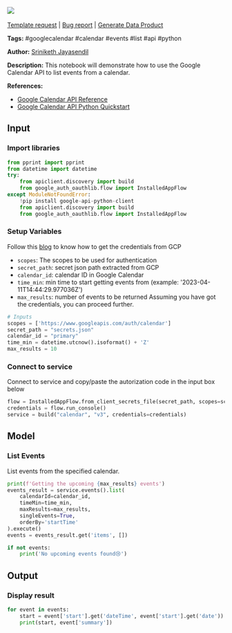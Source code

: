 <a href="https://app.naas.ai/user-redirect/naas/downloader?url=https://raw.githubusercontent.com/jupyter-naas/awesome-notebooks/master/Google%20Calendar/Google_Calendar_List_events_from_calendar.ipynb" target="_parent"><img src="https://naasai-public.s3.eu-west-3.amazonaws.com/Open_in_Naas_Lab.svg"/></a><br><br><a href="https://github.com/jupyter-naas/awesome-notebooks/issues/new?assignees=&labels=&template=template-request.md&title=Tool+-+Action+of+the+notebook+">Template request</a> | <a href="https://github.com/jupyter-naas/awesome-notebooks/issues/new?assignees=&labels=bug&template=bug_report.md&title=Google+Calendar+-+List+events+from+calendar:+Error+short+description">Bug report</a> | <a href="https://app.naas.ai/user-redirect/naas/downloader?url=https://raw.githubusercontent.com/jupyter-naas/awesome-notebooks/master/Naas/Naas_Start_data_product.ipynb" target="_parent">Generate Data Product</a>

**Tags:** #googlecalendar #calendar #events #list #api #python

**Author:** [Sriniketh Jayasendil](https://www.linkedin.com/in/sriniketh-jayasendil)

**Description:** This notebook will demonstrate how to use the Google Calendar API to list events from a calendar.

**References:**
- [Google Calendar API Reference](https://developers.google.com/calendar/api/v3/reference/events/list)
- [Google Calendar API Python Quickstart](https://developers.google.com/calendar/quickstart/python)

## Input

### Import libraries


```python
from pprint import pprint
from datetime import datetime
try:
    from apiclient.discovery import build
    from google_auth_oauthlib.flow import InstalledAppFlow
except ModuleNotFoundError:
    !pip install google-api-python-client
    from apiclient.discovery import build
    from google_auth_oauthlib.flow import InstalledAppFlow
```

### Setup Variables
Follow this [blog](https://blog.sriniketh.design/getting-credentials-from-gcp-google-cloud-platform) to know how to get the credentials from GCP
- `scopes`: The scopes to be used for authentication
- `secret_path`: secret json path extracted from GCP
- `calendar_id`: calendar ID in Google Calendar
- `time_min`: min time to start getting events from (example: '2023-04-11T14:44:29.977036Z')
- `max_results`: number of events to be returned
Assuming you have got the credentials, you can proceed further.


```python
# Inputs
scopes = ['https://www.googleapis.com/auth/calendar']
secret_path = "secrets.json"
calendar_id = "primary"
time_min = datetime.utcnow().isoformat() + 'Z'
max_results = 10
```

### Connect to service
Connect to service and copy/paste the autorization code in the input box below


```python
flow = InstalledAppFlow.from_client_secrets_file(secret_path, scopes=scopes)
credentials = flow.run_console()
service = build("calendar", "v3", credentials=credentials)
```

## Model

### List Events

List events from the specified calendar.


```python
print(f'Getting the upcoming {max_results} events')
events_result = service.events().list(
    calendarId=calendar_id,
    timeMin=time_min,
    maxResults=max_results,
    singleEvents=True,
    orderBy='startTime'
).execute()
events = events_result.get('items', [])

if not events:
    print('No upcoming events found😢')
```

## Output

### Display result


```python
for event in events:
    start = event['start'].get('dateTime', event['start'].get('date'))
    print(start, event['summary'])
```

 
